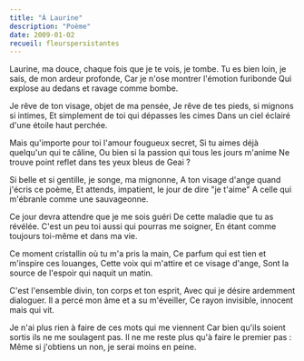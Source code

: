 ```yaml
---
title: "À Laurine"
description: "Poème"
date: 2009-01-02
recueil: fleurspersistantes
---
```


Laurine, ma douce, chaque fois que je te vois, je tombe.
Tu es bien loin, je sais, de mon ardeur profonde,
Car je n'ose montrer l'émotion furibonde
Qui explose au dedans et ravage comme bombe.

Je rêve de ton visage, objet de ma pensée,
Je rêve de tes pieds, si mignons si intimes,
Et simplement de toi qui dépasses les cimes
Dans un ciel éclairé d'une étoile haut perchée.

Mais qu'importe pour toi l'amour fougueux secret,
Si tu aimes déjà quelqu'un qui te câline,
Ou bien si la passion qui tous les jours m'anime
Ne trouve point reflet dans tes yeux bleus de Geai ?

Si belle et si gentille, je songe, ma mignonne,
A ton visage d'ange quand j'écris ce poème,
Et attends, impatient, le jour de dire "je t'aime"
A celle qui m'ébranle comme une sauvageonne.

Ce jour devra attendre que je me sois guéri
De cette maladie que tu as révélée.
C'est un peu toi aussi qui pourras me soigner,
En étant comme toujours toi-même et dans ma vie.

Ce moment cristallin où tu m'a pris la main,
Ce parfum qui est tien et m'inspire ces louanges,
Cette voix qui m'attire et ce visage d'ange,
Sont la source de l'espoir qui naquit un matin.

C'est l'ensemble divin, ton corps et ton esprit,
Avec qui je désire ardemment dialoguer.
Il a percé mon âme et a su m'éveiller,
Ce rayon invisible, innocent mais qui vit.

Je n'ai plus rien à faire de ces mots qui me viennent
Car bien qu'ils soient sortis ils ne me soulagent pas.
Il ne me reste plus qu'à faire le premier pas :
Même si j'obtiens un non, je serai moins en peine.

